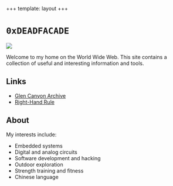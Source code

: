 +++
template: layout
+++

# `0xDEADFACADE`

![](main.jpg)

Welcome to my home on the World Wide Web. This site contains a collection of useful and interesting information and tools.

## Links

* [Glen Canyon Archive](glen)
* [Right-Hand Rule](http://rhr.caltech.edu)

## About

My interests include:

* Embedded systems
* Digital and analog circuits
* Software development and hacking
* Outdoor exploration
* Strength training and fitness
* Chinese language
